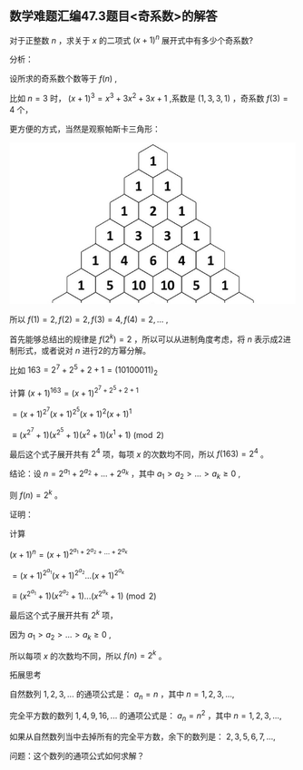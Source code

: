 ## 数学难题汇编47.3题目<奇系数>的解答

对于正整数 $n$ ，求关于 $x$ 的二项式 $(x+1)^n$ 展开式中有多少个奇系数?

分析：

设所求的奇系数个数等于 $f(n)$ ,

比如 $n=3$ 时， $(x+1)^3=x^3+3x^2+3x+1$ ,系数是 $(1,3,3,1)$ ，奇系数 $f(3)=4$ 个，

更方便的方式，当然是观察帕斯卡三角形：

![帕斯卡三角形](/pics/pascalstrangle.jpg)

所以 $f(1)=2,f(2)=2,f(3)=4,f(4)=2,...$ ,

首先能够总结出的规律是 $f(2^k)=2$ ，所以可以从进制角度考虑，将 $n$ 表示成2进制形式，或者说对 $n$ 进行2的方幂分解。

比如 $163=2^7+2^5+2+1=(10100011)_2$

计算 $(x+1)^{163}=(x+1)^{2^7+2^5+2+1}$

$=(x+1)^{2^7}(x+1)^{2^5}(x+1)^{2}(x+1)^{1}$

$\equiv (x^{2^7}+1)(x^{2^5}+1)(x^{2}+1)(x^{1}+1)\pmod2$

最后这个式子展开共有 $2^4$ 项，每项 $x$ 的次数均不同，所以 $f(163)=2^4$ 。

结论：设 $n=2^{a_1}+2^{a_2}+...+2^{a_k}$ ，其中 $a_1\gt a_2\gt ...\gt a_k\ge 0$ ,

则 $f(n)=2^k$ 。

证明：

计算

$(x+1)^{n}=(x+1)^{2^{a_1}+2^{a_2}+...+2^{a_k}}$

$=(x+1)^{2^{a_1}}(x+1)^{2^{a_2}}...(x+1)^{2^{a_k}}$

$\equiv (x^{2^{a_1}}+1)(x^{2^{a_2}}+1)...(x^{2^{a_k}}+1)\pmod2$

最后这个式子展开共有 $2^k$ 项，

因为 $a_1\gt a_2\gt ...\gt a_k\ge 0$ ,

所以每项 $x$ 的次数均不同，所以 $f(n)=2^k$ 。

拓展思考

自然数列 $1,2,3,...$ 的通项公式是： $a_n=n$ ，其中 $n=1,2,3,...$,

完全平方数的数列 $1,4,9,16,...$ 的通项公式是： $a_n=n^2$ ，其中 $n=1,2,3,...$,

如果从自然数列当中去掉所有的完全平方数，余下的数列是： $2,3,5,6,7,...$,

问题：这个数列的通项公式如何求解？

